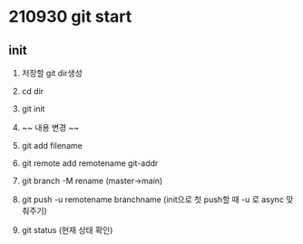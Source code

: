 # 210930 git start

## init

1. 저장할 git dir생성
2. cd dir
3. git init
4. ~~ 내용 변경 ~~
5. git add filename
6. git remote add remotename git-addr
7. git branch -M rename	(master->main)
8. git push -u remotename branchname	(init으로 첫 push할 때 -u 로 async 맞춰주기)

0. git status	(현재 상태 확인)



